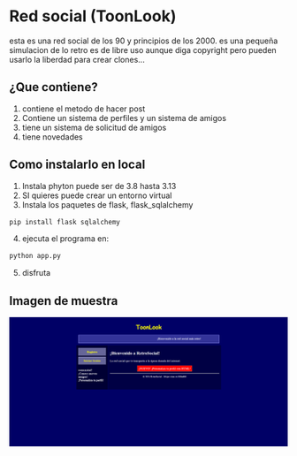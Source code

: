 # Red social (ToonLook)

esta es una red social de los 90 y principios de los 2000. es una pequeña simulacion de lo retro
es de libre uso aunque diga copyright pero pueden usarlo la liberdad para crear clones...


## ¿Que contiene?

1. contiene el metodo de hacer post 
2. Contiene un sistema de perfiles y un sistema de amigos
3. tiene un sistema de solicitud de amigos
4. tiene novedades 

## Como instalarlo en local

1. Instala phyton puede ser de 3.8 hasta 3.13
2. SI quieres puede crear un entorno virtual
3. Instala los paquetes de flask, flask_sqlalchemy
``` bash
pip install flask sqlalchemy
```
4. ejecuta el programa en:
``` bash
python app.py
```

5. disfruta

## Imagen de muestra
<img src="vistas/captura_ejemplo.png">